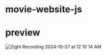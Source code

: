# movie-website-js

# preview
![Zight Recording 2024-10-27 at 12 10 14 AM](https://github.com/user-attachments/assets/a94f7ff5-0c27-4a00-8c4b-4820a7592c9a)
